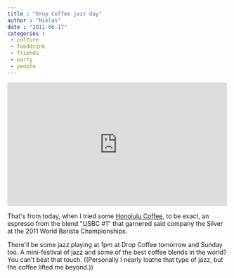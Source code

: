 ```yaml
---
title : "Drop Coffee jazz day"
author : "Niklas"
date : "2011-06-17"
categories : 
 - culture
 - fooddrink
 - friends
 - party
 - people
---
```


<iframe src="http://player.vimeo.com/video/25233553?title=0&amp;byline=0&amp;portrait=0" width="500" height="281" frameborder="0"></iframe>

That's from today, when I tried some [Honolulu Coffee](http://www.honolulucoffee.com), to be exact, an espresso from the blend "USBC #1" that garnered said company the Silver at the 2011 World Barista Championships.

There'll be some jazz playing at 1pm at Drop Coffee tomorrow and Sunday too. A mini-festival of jazz and some of the best coffee blends in the world? You can't beat that touch. ((Personally I nearly loathe that type of jazz, but the coffee lifted me beyond.))
